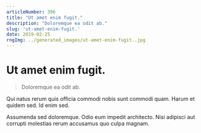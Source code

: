 ```yaml
---
articleNumber: 396
title: "Ut amet enim fugit."
description: "Doloremque ea odit ab."
slug: 'ut-amet-enim-fugit.'
date: 2019-02-25
rngImg: ../generated_images/ut-amet-enim-fugit..jpg
---
```


# Ut amet enim fugit.

> Doloremque ea odit ab.

Qui natus rerum quis officia commodi nobis sunt commodi quam. Harum et quidem sed. Id enim sed.
 Assumenda sed doloremque. Odio eum impedit architecto. Nisi adipisci aut corrupti molestias rerum accusamus quo culpa magnam.
